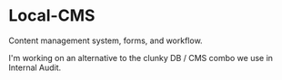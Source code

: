 # Local-CMS
Content management system, forms, and workflow.

I'm working on an alternative to the clunky DB / CMS combo we use in Internal Audit.
